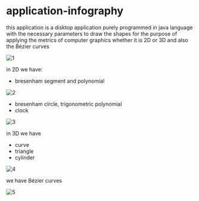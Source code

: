 # application-infography
this application is a disktop application purely programmed in java language with the necessary parameters to draw the shapes for the purpose of applying the metrics of computer graphics whether it is 2D or 3D and also the Bézier curves

![1](https://user-images.githubusercontent.com/79747866/198350008-4e0cc7f3-00d0-4055-b281-cbc3f3182dff.PNG)

in 2D we have:
+ bresenham segment and polynomial

![2](https://user-images.githubusercontent.com/79747866/198350080-d87f5e67-a4ec-4fc5-b1ae-f92c67fa714e.PNG)

+ bresenham circle, trigonometric polynomial
+ clock

![3](https://user-images.githubusercontent.com/79747866/198350083-91978466-8d90-4f93-ba19-dc4de0893164.PNG)

in 3D we have
+ curve 
+ triangle 
+ cylinder

![4](https://user-images.githubusercontent.com/79747866/198350062-69d0ef2b-705d-4f97-a55c-6da53c6fc84a.PNG)

we have Bézier curves

![5](https://user-images.githubusercontent.com/79747866/198350077-ecd58e9e-aa1f-4845-ba0f-b136862e7de5.PNG)


